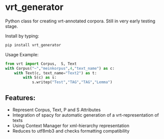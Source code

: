 # vrt_generator
Python class for creating vrt-annotated corpora.
Still in very early testing stage.

Install by typing:
```bash
pip install vrt_generator
```

Usage Example:
```python
from vrt import Corpus,  S, Text
with Corpus("~","meinkorpus",4,"text_name") as c:
    with Text(c, text_name="Text2") as t:
        with S(c) as s:
            s.writep("Test","TAG","TAG","Lemma")  
```

Features:
-
- Represent Corpus, Text, P and S Attributes
- Integration of spacy for automatic generation of a vrt-representation of texts
- Using Context Manager for xml-hierarchy representation
- Reduces to utf8mb3 and checks formatting compatibility